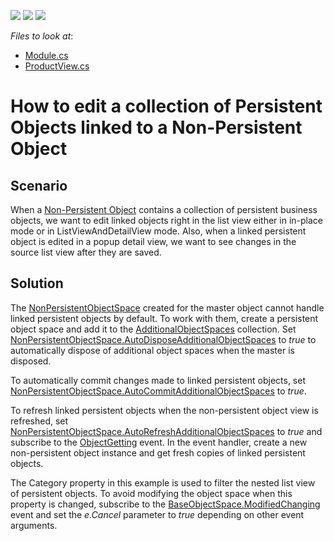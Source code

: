<!-- default badges list -->
![](https://img.shields.io/endpoint?url=https://codecentral.devexpress.com/api/v1/VersionRange/262842523/22.2.6%2B)
[![](https://img.shields.io/badge/Open_in_DevExpress_Support_Center-FF7200?style=flat-square&logo=DevExpress&logoColor=white)](https://supportcenter.devexpress.com/ticket/details/T888962)
[![](https://img.shields.io/badge/📖_How_to_use_DevExpress_Examples-e9f6fc?style=flat-square)](https://docs.devexpress.com/GeneralInformation/403183)
<!-- default badges end -->
*Files to look at*:

* [Module.cs](./CS/EFCore/NonPersistentEditEF/NonPersistentEditEF.Module/Module.cs)
* [ProductView.cs](./CS/EFCore/NonPersistentEditEF/NonPersistentEditEF.Module/BusinessObjects/ProductView.cs)

# How to edit a collection of Persistent Objects linked to a Non-Persistent Object

## Scenario

When a [Non\-Persistent Object](https://docs.devexpress.com/eXpressAppFramework/116516/concepts/business-model-design/non-persistent-objects) contains a collection of persistent business objects, we want to edit linked objects right in the list view either in in-place mode or in ListViewAndDetailView mode. Also, when a linked persistent object is edited in a popup detail view, we want to see changes in the source list view after they are saved.

## Solution

The [NonPersistentObjectSpace](https://docs.devexpress.com/eXpressAppFramework/DevExpress.ExpressApp.NonPersistentObjectSpace) created for the master object cannot handle linked persistent objects by default. To work with them, create a persistent object space and add it to the [AdditionalObjectSpaces](https://docs.devexpress.com/eXpressAppFramework/DevExpress.ExpressApp.NonPersistentObjectSpace.AdditionalObjectSpaces) collection. Set [NonPersistentObjectSpace\.AutoDisposeAdditionalObjectSpaces](https://docs.devexpress.com/eXpressAppFramework/DevExpress.ExpressApp.NonPersistentObjectSpace.AutoDisposeAdditionalObjectSpaces) to *true* to automatically dispose of additional object spaces when the master is disposed. 

To automatically commit changes made to linked persistent objects, set [NonPersistentObjectSpace\.AutoCommitAdditionalObjectSpaces](https://docs.devexpress.com/eXpressAppFramework/DevExpress.ExpressApp.NonPersistentObjectSpace.AutoCommitAdditionalObjectSpaces) to *true*.

To refresh linked persistent objects when the non-persistent object view is refreshed, set [NonPersistentObjectSpace\.AutoRefreshAdditionalObjectSpaces](https://docs.devexpress.com/eXpressAppFramework/DevExpress.ExpressApp.NonPersistentObjectSpace.AutoRefreshAdditionalObjectSpaces) to *true* and subscribe to the [ObjectGetting](https://docs.devexpress.com/eXpressAppFramework/DevExpress.ExpressApp.NonPersistentObjectSpace.ObjectGetting) event. In the event handler, create a new non-persistent object instance and get fresh copies of linked persistent objects.

The Category property in this example is used to filter the nested list view of persistent objects. To avoid modifying the object space when this property is changed, subscribe to the [BaseObjectSpace.ModifiedChanging](https://docs.devexpress.com/eXpressAppFramework/DevExpress.ExpressApp.BaseObjectSpace.ModifiedChanging) event and set the *e.Cancel* parameter to *true* depending on other event arguments.
